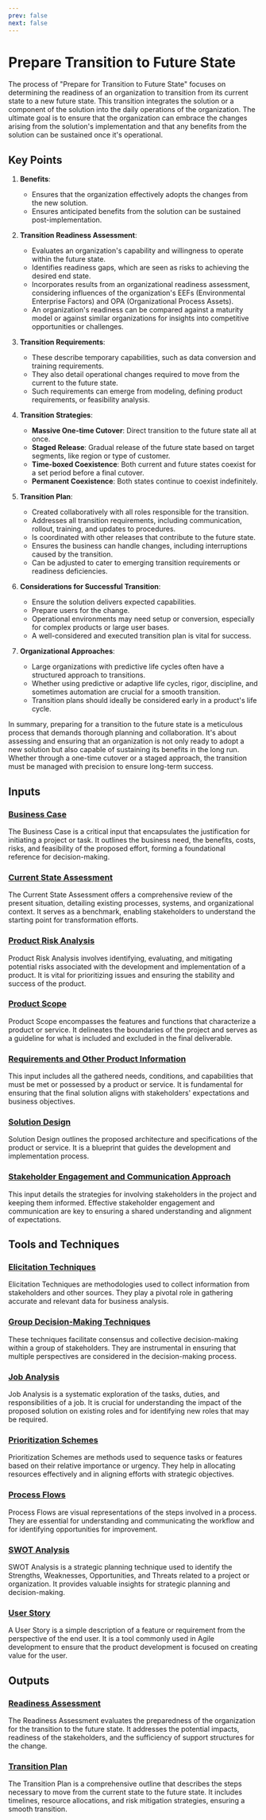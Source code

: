 ```yaml
---
prev: false
next: false
---
```


# Prepare Transition to Future State

The process of "Prepare for Transition to Future State" focuses on determining the readiness of an organization to transition from its current state to a new future state. This transition integrates the solution or a component of the solution into the daily operations of the organization. The ultimate goal is to ensure that the organization can embrace the changes arising from the solution's implementation and that any benefits from the solution can be sustained once it's operational.

## Key Points

1. **Benefits**:

   - Ensures that the organization effectively adopts the changes from the new solution.
   - Ensures anticipated benefits from the solution can be sustained post-implementation.

2. **Transition Readiness Assessment**:

   - Evaluates an organization's capability and willingness to operate within the future state.
   - Identifies readiness gaps, which are seen as risks to achieving the desired end state.
   - Incorporates results from an organizational readiness assessment, considering influences of the organization's EEFs (Environmental Enterprise Factors) and OPA (Organizational Process Assets).
   - An organization's readiness can be compared against a maturity model or against similar organizations for insights into competitive opportunities or challenges.

3. **Transition Requirements**:

   - These describe temporary capabilities, such as data conversion and training requirements.
   - They also detail operational changes required to move from the current to the future state.
   - Such requirements can emerge from modeling, defining product requirements, or feasibility analysis.

4. **Transition Strategies**:

   - **Massive One-time Cutover**: Direct transition to the future state all at once.
   - **Staged Release**: Gradual release of the future state based on target segments, like region or type of customer.
   - **Time-boxed Coexistence**: Both current and future states coexist for a set period before a final cutover.
   - **Permanent Coexistence**: Both states continue to coexist indefinitely.

5. **Transition Plan**:

   - Created collaboratively with all roles responsible for the transition.
   - Addresses all transition requirements, including communication, rollout, training, and updates to procedures.
   - Is coordinated with other releases that contribute to the future state.
   - Ensures the business can handle changes, including interruptions caused by the transition.
   - Can be adjusted to cater to emerging transition requirements or readiness deficiencies.

6. **Considerations for Successful Transition**:

   - Ensure the solution delivers expected capabilities.
   - Prepare users for the change.
   - Operational environments may need setup or conversion, especially for complex products or large user bases.
   - A well-considered and executed transition plan is vital for success.

7. **Organizational Approaches**:
   - Large organizations with predictive life cycles often have a structured approach to transitions.
   - Whether using predictive or adaptive life cycles, rigor, discipline, and sometimes automation are crucial for a smooth transition.
   - Transition plans should ideally be considered early in a product's life cycle.

In summary, preparing for a transition to the future state is a meticulous process that demands thorough planning and collaboration. It's about assessing and ensuring that an organization is not only ready to adopt a new solution but also capable of sustaining its benefits in the long run. Whether through a one-time cutover or a staged approach, the transition must be managed with precision to ensure long-term success.

## Inputs

### [Business Case](/content/gist/business-analysis/inputs-outputs/business-case.md)

The Business Case is a critical input that encapsulates the justification for initiating a project or task. It outlines the business need, the benefits, costs, risks, and feasibility of the proposed effort, forming a foundational reference for decision-making.

### [Current State Assessment](/content/gist/business-analysis/inputs-outputs/current-state-assessment.md)

The Current State Assessment offers a comprehensive review of the present situation, detailing existing processes, systems, and organizational context. It serves as a benchmark, enabling stakeholders to understand the starting point for transformation efforts.

### [Product Risk Analysis](/content/gist/business-analysis/inputs-outputs/product-risk-analysis.md)

Product Risk Analysis involves identifying, evaluating, and mitigating potential risks associated with the development and implementation of a product. It is vital for prioritizing issues and ensuring the stability and success of the product.

### [Product Scope](/content/gist/business-analysis/inputs-outputs/product-scope.md)

Product Scope encompasses the features and functions that characterize a product or service. It delineates the boundaries of the project and serves as a guideline for what is included and excluded in the final deliverable.

### [Requirements and Other Product Information](/content/gist/business-analysis/inputs-outputs/requirements-and-other-product-information.md)

This input includes all the gathered needs, conditions, and capabilities that must be met or possessed by a product or service. It is fundamental for ensuring that the final solution aligns with stakeholders' expectations and business objectives.

### [Solution Design](/content/gist/business-analysis/inputs-outputs/solution-design.md)

Solution Design outlines the proposed architecture and specifications of the product or service. It is a blueprint that guides the development and implementation process.

### [Stakeholder Engagement and Communication Approach](/content/gist/business-analysis/inputs-outputs/stakeholder-engagement-and-communication-approach.md)

This input details the strategies for involving stakeholders in the project and keeping them informed. Effective stakeholder engagement and communication are key to ensuring a shared understanding and alignment of expectations.

## Tools and Techniques

### [Elicitation Techniques](/content/gist/business-analysis/tools-techniques/elicitation-techniques.md)

Elicitation Techniques are methodologies used to collect information from stakeholders and other sources. They play a pivotal role in gathering accurate and relevant data for business analysis.

### [Group Decision-Making Techniques](/content/gist/business-analysis/tools-techniques/group-decision-making-techniques.md)

These techniques facilitate consensus and collective decision-making within a group of stakeholders. They are instrumental in ensuring that multiple perspectives are considered in the decision-making process.

### [Job Analysis](/content/gist/business-analysis/tools-techniques/job-analysis.md)

Job Analysis is a systematic exploration of the tasks, duties, and responsibilities of a job. It is crucial for understanding the impact of the proposed solution on existing roles and for identifying new roles that may be required.

### [Prioritization Schemes](/content/gist/business-analysis/tools-techniques/prioritization-schemes.md)

Prioritization Schemes are methods used to sequence tasks or features based on their relative importance or urgency. They help in allocating resources effectively and in aligning efforts with strategic objectives.

### [Process Flows](/content/gist/business-analysis/tools-techniques/process-flows.md)

Process Flows are visual representations of the steps involved in a process. They are essential for understanding and communicating the workflow and for identifying opportunities for improvement.

### [SWOT Analysis](/content/gist/business-analysis/tools-techniques/swot-analysis.md)

SWOT Analysis is a strategic planning technique used to identify the Strengths, Weaknesses, Opportunities, and Threats related to a project or organization. It provides valuable insights for strategic planning and decision-making.

### [User Story](/content/gist/business-analysis/tools-techniques/user-story.md)

A User Story is a simple description of a feature or requirement from the perspective of the end user. It is a tool commonly used in Agile development to ensure that the product development is focused on creating value for the user.

## Outputs

### [Readiness Assessment](/content/gist/business-analysis/inputs-outputs/readiness-assessment.md)

The Readiness Assessment evaluates the preparedness of the organization for the transition to the future state. It addresses the potential impacts, readiness of the stakeholders, and the sufficiency of support structures for the change.

### [Transition Plan](/content/gist/business-analysis/inputs-outputs/transition-plan.md)

The Transition Plan is a comprehensive outline that describes the steps necessary to move from the current state to the future state. It includes timelines, resource allocations, and risk mitigation strategies, ensuring a smooth transition.
